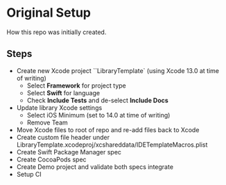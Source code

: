 # Original Setup

How this repo was initially created.

## Steps

* Create new Xcode project ``LibraryTemplate` (using Xcode 13.0 at time of writing)
	* Select **Framework** for project type
	* Select **Swift** for language
	* Check **Include Tests** and de-select **Include Docs**
* Update library Xcode settings
	* Select iOS Minimum (set to 14.0 at time of writing)
	* Remove Team
* Move Xcode files to root of repo and re-add files back to Xcode
* Create custom file header under LibraryTemplate.xcodeproj/xcshareddata/IDETemplateMacros.plist
* Create Swift Package Manager spec
* Create CocoaPods spec
* Create Demo project and validate both specs integrate
* Setup CI
